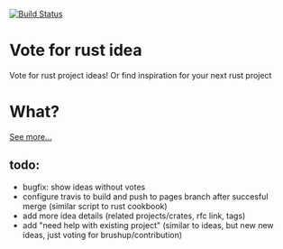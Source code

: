 [![Build Status](https://travis-ci.org/jaroslaw-weber/vote-for-rust-idea.svg?branch=master)](https://travis-ci.org/jaroslaw-weber/vote-for-rust-idea)


# Vote for rust idea


Vote for rust project ideas!
Or find inspiration for your next rust project

# What?

[See more...](https://jaroslaw-weber.github.io/vote-for-rust-idea/generated/)


## todo:
- bugfix: show ideas without votes
- configure travis to build and push to pages branch after succesful merge (similar script to rust cookbook)
- add more idea details (related projects/crates, rfc link, tags)
- add "need help with existing project" (similar to ideas, but new new ideas, just voting for brushup/contribution)


